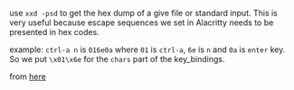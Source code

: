 use `xxd -psd` to get the hex dump of a give file or standard input.  This is very useful because escape sequences we set in Alacritty needs to be presented in hex codes.

example: `ctrl-a n` is `016e0a` where `01` is `ctrl-a`, `6e` is `n` and `0a` is `enter` key. So we put `\x01\x6e` for the `chars` part of the key_bindings.

from [here](https://arslan.io/2018/02/05/gpu-accelerated-terminal-alacritty/#make-alacritty-feel-like-iterm2)
